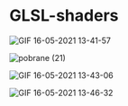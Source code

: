 # GLSL-shaders

![GIF 16-05-2021 13-41-57](https://user-images.githubusercontent.com/50328147/118395798-93e59b00-b64c-11eb-9638-54ec8b532610.gif)

![pobrane (21)](https://user-images.githubusercontent.com/50328147/118395903-356cec80-b64d-11eb-9414-a349e7a5c509.png)

![GIF 16-05-2021 13-43-06](https://user-images.githubusercontent.com/50328147/118395821-b7104a80-b64c-11eb-876c-6469f84a574c.gif)

![GIF 16-05-2021 13-46-32](https://user-images.githubusercontent.com/50328147/118395908-3d2c9100-b64d-11eb-8a2a-5c69bb75f4de.gif)

